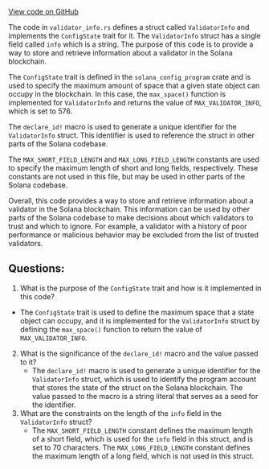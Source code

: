 
[View code on GitHub](https://github.com/solana-labs/solana/blob/master/account-decoder/src/validator_info.rs)

The code in `validator_info.rs` defines a struct called `ValidatorInfo` and implements the `ConfigState` trait for it. The `ValidatorInfo` struct has a single field called `info` which is a string. The purpose of this code is to provide a way to store and retrieve information about a validator in the Solana blockchain.

The `ConfigState` trait is defined in the `solana_config_program` crate and is used to specify the maximum amount of space that a given state object can occupy in the blockchain. In this case, the `max_space()` function is implemented for `ValidatorInfo` and returns the value of `MAX_VALIDATOR_INFO`, which is set to 576.

The `declare_id!` macro is used to generate a unique identifier for the `ValidatorInfo` struct. This identifier is used to reference the struct in other parts of the Solana codebase.

The `MAX_SHORT_FIELD_LENGTH` and `MAX_LONG_FIELD_LENGTH` constants are used to specify the maximum length of short and long fields, respectively. These constants are not used in this file, but may be used in other parts of the Solana codebase.

Overall, this code provides a way to store and retrieve information about a validator in the Solana blockchain. This information can be used by other parts of the Solana codebase to make decisions about which validators to trust and which to ignore. For example, a validator with a history of poor performance or malicious behavior may be excluded from the list of trusted validators.
## Questions: 
 1. What is the purpose of the `ConfigState` trait and how is it implemented in this code?
   - The `ConfigState` trait is used to define the maximum space that a state object can occupy, and it is implemented for the `ValidatorInfo` struct by defining the `max_space()` function to return the value of `MAX_VALIDATOR_INFO`.
2. What is the significance of the `declare_id!` macro and the value passed to it?
   - The `declare_id!` macro is used to generate a unique identifier for the `ValidatorInfo` struct, which is used to identify the program account that stores the state of the struct on the Solana blockchain. The value passed to the macro is a string literal that serves as a seed for the identifier.
3. What are the constraints on the length of the `info` field in the `ValidatorInfo` struct?
   - The `MAX_SHORT_FIELD_LENGTH` constant defines the maximum length of a short field, which is used for the `info` field in this struct, and is set to 70 characters. The `MAX_LONG_FIELD_LENGTH` constant defines the maximum length of a long field, which is not used in this struct.
